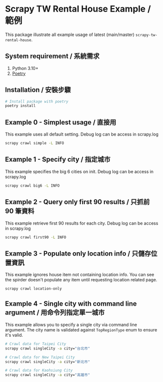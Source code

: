 # Scrapy TW Rental House Example / 範例

This package illustrate all example usage of latest (main/master) `scrapy-tw-rental-house`.

## System requirement / 系統需求

1. Python 3.10+
2. [Poetry](https://python-poetry.org/)

## Installation / 安裝步驟

```bash
# Install package with poetry
poetry install
```

## Example 0 - Simplest usage / 直接用

This example uses all default setting.
Debug log can be access in scrapy.log

```bash
scrapy crawl simple -L INFO
```

## Example 1 - Specify city / 指定城市

This example specifies the big 6 cities on init.
Debug log can be access in scrapy.log

```bash
scrapy crawl big6 -L INFO
```

## Example 2 - Query only first 90 results / 只抓前 90 筆資料

This example retrieve first 90 results for each city.
Debug log can be access in scrapy.log

```bash
scrapy crawl first90 -L INFO
```

## Example 3 - Populate only location info / 只儲存位置資訊

This example ignores house item not containing location info. 
You can see the spirder doesn't populate any item until requesting location related page.

```bash
scrapy crawl location-only
```

## Example 4 - Single city with command line argument / 用命令列指定單一城市

This example allows you to specify a single city via command line argument.
The city name is validated against `TopRegionType` enum to ensure it's valid.

```bash
# Crawl data for Taipei City
scrapy crawl singleCity -a city="台北市"

# Crawl data for New Taipei City
scrapy crawl singleCity -a city="新北市"

# Crawl data for Kaohsiung City
scrapy crawl singleCity -a city="高雄市"
```
